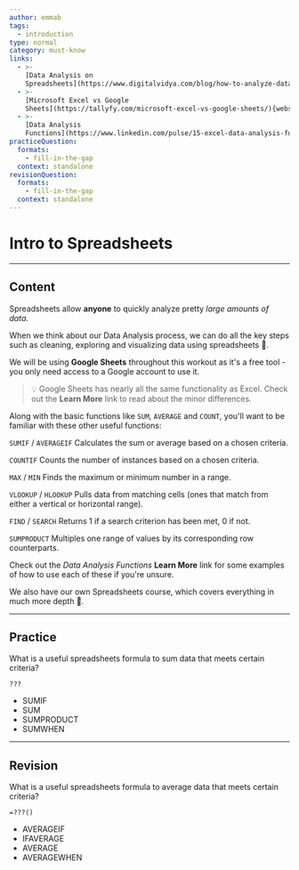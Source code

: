 ```yaml
---
author: emmab
tags:
  - introduction
type: normal
category: must-know
links:
  - >-
    [Data Analysis on
    Spreadsheets](https://www.digitalvidya.com/blog/how-to-analyze-data-in-excel/){website}
  - >-
    [Microsoft Excel vs Google
    Sheets](https://tallyfy.com/microsoft-excel-vs-google-sheets/){website}
  - >-
    [Data Analysis
    Functions](https://www.linkedin.com/pulse/15-excel-data-analysis-functions-you-need-know-akerele){website}
practiceQuestion:
  formats:
    - fill-in-the-gap
  context: standalone
revisionQuestion:
  formats:
    - fill-in-the-gap
  context: standalone
---
```


# Intro to Spreadsheets


---

## Content

Spreadsheets allow **anyone** to quickly analyze pretty *large amounts of data*.

When we think about our Data Analysis process, we can do all the key steps such as cleaning, exploring and visualizing data using spreadsheets 🎉.

We will be using **Google Sheets** throughout this workout as it's a free tool - you only need access to a Google account to use it.

> 💡 Google Sheets has nearly all the same functionality as Excel. Check out the **Learn More** link to read about the minor differences.

Along with the basic functions like `SUM`, `AVERAGE` and `COUNT`, you'll want to be familiar with these other useful functions:

`SUMIF` / `AVERAGEIF`
Calculates the sum or average based on a chosen criteria.

`COUNTIF`
Counts the number of instances based on a chosen criteria.

`MAX` / `MIN`
Finds the maximum or minimum number in a range.

`VLOOKUP` / `HLOOKUP`
Pulls data from matching cells (ones that match from either a vertical or horizontal range).

`FIND` / `SEARCH`
Returns 1 if a search criterion has been met, 0 if not.

`SUMPRODUCT`
Multiples one range of values by its corresponding row counterparts.

Check out the *Data Analysis Functions* **Learn More** link for some examples of how to use each of these if you're unsure.

We also have our own Spreadsheets course, which covers everything in much more depth 🔎. 


---

## Practice

What is a useful spreadsheets formula to sum data that meets certain criteria?

```plain-text
???
```

- SUMIF
- SUM
- SUMPRODUCT
- SUMWHEN


---

## Revision

What is a useful spreadsheets formula to average data that meets certain criteria?

```plain-text
=???()
```

- AVERAGEIF
- IFAVERAGE
- AVERAGE
- AVERAGEWHEN

